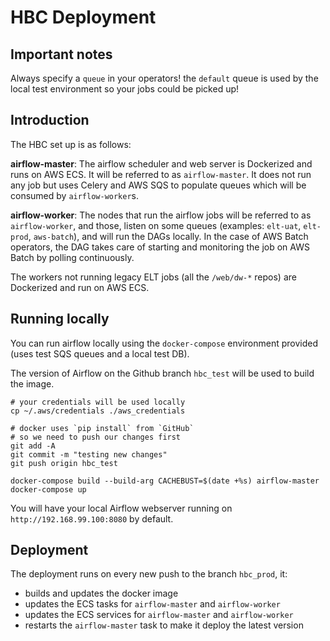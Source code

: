 # HBC Deployment

## Important notes

Always specify a `queue` in your operators! the `default` queue is used by the local test environment so your jobs could be picked up!

## Introduction

The HBC set up is as follows:

**airflow-master**:
The airflow scheduler and web server is Dockerized and runs on AWS ECS. It will be referred to as `airflow-master`. It does not run any job but uses Celery and AWS SQS to populate queues which will be consumed by `airflow-worker`s.

**airflow-worker**:
The nodes that run the airflow jobs will be referred to as `airflow-worker`, and those, listen on some queues (examples: `elt-uat`, `elt-prod`, `aws-batch`), and will run the DAGs locally. In the case of AWS Batch operators, the DAG takes care of starting and monitoring the job on AWS Batch by polling continuously.

The workers not running legacy ELT jobs (all the `/web/dw-*` repos) are Dockerized and run on AWS ECS.

## Running locally
You can run airflow locally using the `docker-compose` environment provided (uses test SQS queues and a local test DB).

The version of Airflow on the Github branch `hbc_test` will be used to build the image.
```
# your credentials will be used locally
cp ~/.aws/credentials ./aws_credentials

# docker uses `pip install` from `GitHub`
# so we need to push our changes first
git add -A
git commit -m "testing new changes"
git push origin hbc_test

docker-compose build --build-arg CACHEBUST=$(date +%s) airflow-master
docker-compose up
```

You will have your local Airflow webserver running on `http://192.168.99.100:8080` by default.

## Deployment

The deployment runs on every new push to the branch `hbc_prod`, it:
* builds and updates the docker image
* updates the ECS tasks for `airflow-master` and `airflow-worker`
* updates the ECS services for `airflow-master` and `airflow-worker`
* restarts the `airflow-master` task to make it deploy the latest version
